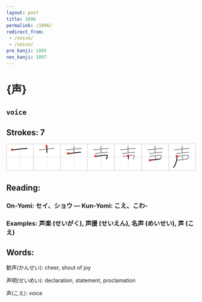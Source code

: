 ```yaml
---
layout: post
title: 1896
permalink: /1896/
redirect_from:
 - /voice/
 - /voice/
pre_kanji: 1895
nex_kanji: 1897
---
```


# {声}

## `voice`

## Strokes: 7

<div class="stroke"><img src="../images/E5A3B0.png" /></div>

## Reading:

### On-Yomi: セイ、ショウ &mdash; Kun-Yomi: こえ、こわ-

### Examples: 声楽 (せいがく), 声援 (せいえん), 名声 (めいせい), 声 (こえ)

## Words:

歓声(かんせい): cheer, shout of joy

声明(せいめい): declaration, statement, proclamation

声(こえ): voice
